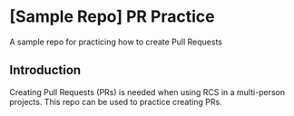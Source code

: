 # [Sample Repo] PR Practice
A sample repo for practicing how to create Pull Requests

## Introduction
Creating Pull Requests (PRs) is needed when using RCS in a multi-person projects.
This repo can be used to practice creating PRs.